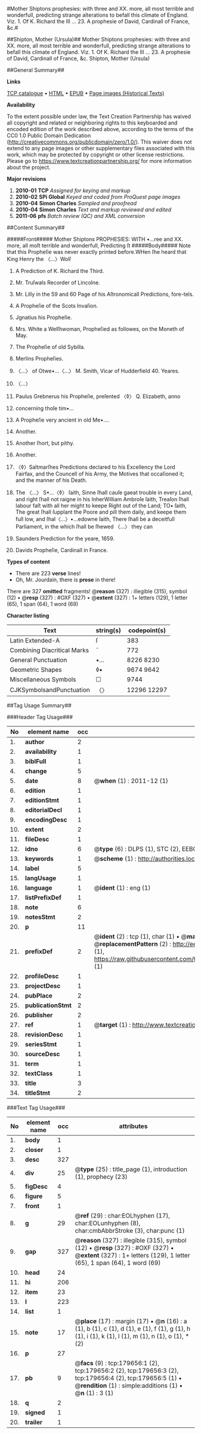 #Mother Shiptons prophesies: with three and XX. more, all most terrible and wonderfull, predicting strange alterations to befall this climate of England. Viz. 1. Of K. Richard the III ... 23. A prophesie of David, Cardinall of France, &c.#

##Shipton, Mother (Ursula)##
Mother Shiptons prophesies: with three and XX. more, all most terrible and wonderfull, predicting strange alterations to befall this climate of England. Viz. 1. Of K. Richard the III ... 23. A prophesie of David, Cardinall of France, &c.
Shipton, Mother (Ursula)

##General Summary##

**Links**

[TCP catalogue](http://www.ota.ox.ac.uk/tcp/)  • 
[HTML](http://tei.it.ox.ac.uk/tcp/Texts-HTML/free/B05/B05850.html)  • 
[EPUB](http://tei.it.ox.ac.uk/tcp/Texts-EPUB/free/B05/B05850.epub) • 
[Page images (Historical Texts)](https://historicaltexts.jisc.ac.uk/eebo-52612352e)

**Availability**

To the extent possible under law, the Text Creation Partnership has waived all copyright and related or neighboring rights to this keyboarded and encoded edition of the work described above, according to the terms of the CC0 1.0 Public Domain Dedication (http://creativecommons.org/publicdomain/zero/1.0/). This waiver does not extend to any page images or other supplementary files associated with this work, which may be protected by copyright or other license restrictions. Please go to https://www.textcreationpartnership.org/ for more information about the project.

**Major revisions**

1. __2010-01__ __TCP__ *Assigned for keying and markup*
1. __2010-02__ __SPi Global__ *Keyed and coded from ProQuest page images*
1. __2010-04__ __Simon Charles__ *Sampled and proofread*
1. __2010-04__ __Simon Charles__ *Text and markup reviewed and edited*
1. __2011-06__ __pfs__ *Batch review (QC) and XML conversion*

##Content Summary##

#####Front#####
Mother Shiptons PROPHESIES: WITH
•…ree and XX. more, all moſt terrible and wonderfull, Predicting ſt
#####Body#####
Note that this Propheſie was never exactly printed before.WHen ſhe heard that King Henry the
〈…〉Wolſ
1. A Prediction of K. Richard the Third.

1. Mr. Truſwals Recorder of Lincolne.

1. Mr. Lilly in the 59 and 60 Page of his Aſtronomicall Predictions, fore-tels.

1. A Propheſie of the Scots Invaſion.

1. Jgnatius his Propheſie.

1. Mrs. White a Welſhwoman, Propheſied as followes, on the Moneth of May.

1. The Propheſie of old Sybilla.

1. Merlins Propheſies.

1. 〈…〉 of Otwe•…〈…〉 M. Smith, Vicar of
Hudderfield 40. Yeares.

1. 〈…〉

1. Paulus Grebnerus his Propheſie, preſented
〈◊〉 Q. Elizabeth, anno
1682. concerning thoſe tim•…

1. A Propheſie very ancient in old Me•….

1. Another.

1. Another ſhort, but pithy.

1. Another.

1. 〈◊〉Saltmarſhes Predictions declared to his Excellency the Lord
Fairfax, and the Councell of his Army, the Motives that occaſioned it; and the manner of his Death.

1. The 〈…〉
S•…〈◊〉 ſaith, Sinne ſhall cauſe gaeat trouble in every Land, and right ſhall not raigne in his InherWilliam Ambroſe ſaith, Treaſon ſhall labour faſt with all her might to keepe Right out of the Land;
TO• ſaith, The great ſhall ſupplant the Poore and pill them daily, and keepe them full low, and ſhal〈…〉•…edowne ſaith, There ſhall be a deceitfull Parliament, in the which ſhall be ſhewed
〈…〉 they can
1. Saunders Prediction for the yeare, 1659.

1. Davids Propheſie, Cardinall in
France.

**Types of content**

  * There are 223 **verse** lines!
  * Oh, Mr. Jourdain, there is **prose** in there!

There are 327 **omitted** fragments! 
 @__reason__ (327) : illegible (315), symbol (12)  •  @__resp__ (327) : #OXF (327)  •  @__extent__ (327) : 1+ letters (129), 1 letter (65), 1 span (64), 1 word (69)

**Character listing**


|Text|string(s)|codepoint(s)|
|---|---|---|
|Latin Extended-A|ſ|383|
|Combining             Diacritical Marks|̄|772|
|General Punctuation|•…|8226 8230|
|Geometric Shapes|◊▪|9674 9642|
|Miscellaneous Symbols|☐|9744|
|CJKSymbolsandPunctuation|〈〉|12296 12297|

##Tag Usage Summary##

###Header Tag Usage###

|No|element name|occ|attributes|
|---|---|---|---|
|1.|__author__|2||
|2.|__availability__|1||
|3.|__biblFull__|1||
|4.|__change__|5||
|5.|__date__|8| @__when__ (1) : 2011-12 (1)|
|6.|__edition__|1||
|7.|__editionStmt__|1||
|8.|__editorialDecl__|1||
|9.|__encodingDesc__|1||
|10.|__extent__|2||
|11.|__fileDesc__|1||
|12.|__idno__|6| @__type__ (6) : DLPS (1), STC (2), EEBO-CITATION (1), OCLC (1), VID (1)|
|13.|__keywords__|1| @__scheme__ (1) : http://authorities.loc.gov/ (1)|
|14.|__label__|5||
|15.|__langUsage__|1||
|16.|__language__|1| @__ident__ (1) : eng (1)|
|17.|__listPrefixDef__|1||
|18.|__note__|6||
|19.|__notesStmt__|2||
|20.|__p__|11||
|21.|__prefixDef__|2| @__ident__ (2) : tcp (1), char (1)  •  @__matchPattern__ (2) : ([0-9\-]+):([0-9IVX]+) (1), (.+) (1)  •  @__replacementPattern__ (2) : http://eebo.chadwyck.com/downloadtiff?vid=$1&page=$2 (1), https://raw.githubusercontent.com/textcreationpartnership/Texts/master/tcpchars.xml#$1 (1)|
|22.|__profileDesc__|1||
|23.|__projectDesc__|1||
|24.|__pubPlace__|2||
|25.|__publicationStmt__|2||
|26.|__publisher__|2||
|27.|__ref__|1| @__target__ (1) : http://www.textcreationpartnership.org/docs/. (1)|
|28.|__revisionDesc__|1||
|29.|__seriesStmt__|1||
|30.|__sourceDesc__|1||
|31.|__term__|1||
|32.|__textClass__|1||
|33.|__title__|3||
|34.|__titleStmt__|2||


###Text Tag Usage###

|No|element name|occ|attributes|
|---|---|---|---|
|1.|__body__|1||
|2.|__closer__|1||
|3.|__desc__|327||
|4.|__div__|25| @__type__ (25) : title_page (1), introduction (1), prophecy (23)|
|5.|__figDesc__|4||
|6.|__figure__|5||
|7.|__front__|1||
|8.|__g__|29| @__ref__ (29) : char:EOLhyphen (17), char:EOLunhyphen (8), char:cmbAbbrStroke (3), char:punc (1)|
|9.|__gap__|327| @__reason__ (327) : illegible (315), symbol (12)  •  @__resp__ (327) : #OXF (327)  •  @__extent__ (327) : 1+ letters (129), 1 letter (65), 1 span (64), 1 word (69)|
|10.|__head__|24||
|11.|__hi__|206||
|12.|__item__|23||
|13.|__l__|223||
|14.|__list__|1||
|15.|__note__|17| @__place__ (17) : margin (17)  •  @__n__ (16) : a (1), b (1), c (1), d (1), e (1), f (1), g (1), h (1), i (1), k (1), l (1), m (1), n (1), o (1), * (2)|
|16.|__p__|27||
|17.|__pb__|9| @__facs__ (9) : tcp:179656:1 (2), tcp:179656:2 (2), tcp:179656:3 (2), tcp:179656:4 (2), tcp:179656:5 (1)  •  @__rendition__ (1) : simple:additions (1)  •  @__n__ (1) : 3 (1)|
|18.|__q__|2||
|19.|__signed__|1||
|20.|__trailer__|1||
